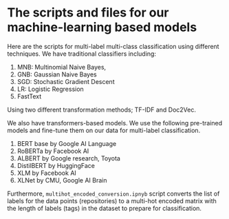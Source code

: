 # The scripts and files for our machine-learning based models
Here are the scripts for multi-label multi-class classification using different techniques.
We have traditional classifiers including:
1. MNB: Multinomial Naive Bayes,
2. GNB: Gaussian Naive Bayes
3. SGD: Stochastic Gradient Descent
4. LR: Logistic Regression
5. FastText

Using two different transformation methods; TF-IDF and Doc2Vec.

We also have transformers-based models. We use the following pre-trained models and fine-tune them on our data for multi-label classification.
1. BERT base by Google AI Language
2. RoBERTa by Facebook AI
3. ALBERT by Google research, Toyota
4. DistilBERT by HuggingFace
5. XLM by Facebook AI
6. XLNet by CMU, Google AI Brain

Furthermore, `multihot_encoded_conversion.ipnyb` script converts the list of labels for the data points (repositories) to a multi-hot encoded matrix with the length of labels (tags) in the dataset to prepare for classification.